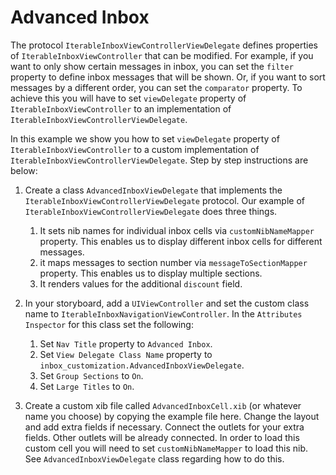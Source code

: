 # Advanced Inbox

The protocol `IterableInboxViewControllerViewDelegate` defines properties of `IterableInboxViewController` that can be modified. For example, if you want to only show certain messages in  inbox, you can set the `filter` property to define inbox messages that will be shown. Or, if you want to sort messages by a different order, you can set the `comparator` property. To achieve this you will have to set `viewDelegate` property of `IterableInboxViewController` to an implementation of `IterableInboxViewControllerViewDelegate`.

In this example we show you how to set `viewDelegate` property of `IterableInboxViewController` to a custom implementation of  `IterableInboxViewControllerViewDelegate`. Step by step instructions are below:

1. Create a class `AdvancedInboxViewDelegate` that implements the `IterableInboxViewControllerViewDelegate` protocol. Our example of `IterableInboxViewControllerViewDelegate` does three things. 
    1. It sets nib names for individual inbox cells via `customNibNameMapper` property. This enables us to display different inbox cells for different messages.
    2. it maps messages to section number via `messageToSectionMapper` property. This enables us to display multiple sections.
    3. It renders values for the additional `discount` field.


2. In your storyboard, add a `UIViewController` and set the custom class name to `IterableInboxNavigationViewController`. In the `Attributes Inspector` for this class set the following:
    1. Set `Nav Title` property to `Advanced Inbox`.
    2. Set `View Delegate Class Name` property to `inbox_customization.AdvancedInboxViewDelegate`.
    3. Set `Group Sections` to `On`.
    4. Set `Large Titles` to `On`.

3. Create a custom xib file called `AdvancedInboxCell.xib` (or whatever name you choose) by copying the example file here. Change the layout and add extra fields if necessary. Connect the outlets for your extra fields. Other outlets will be already connected. In order to load this custom cell you will need to set `customNibNameMapper` to load this nib. See `AdvancedInboxViewDelegate` class regarding how to do this.
